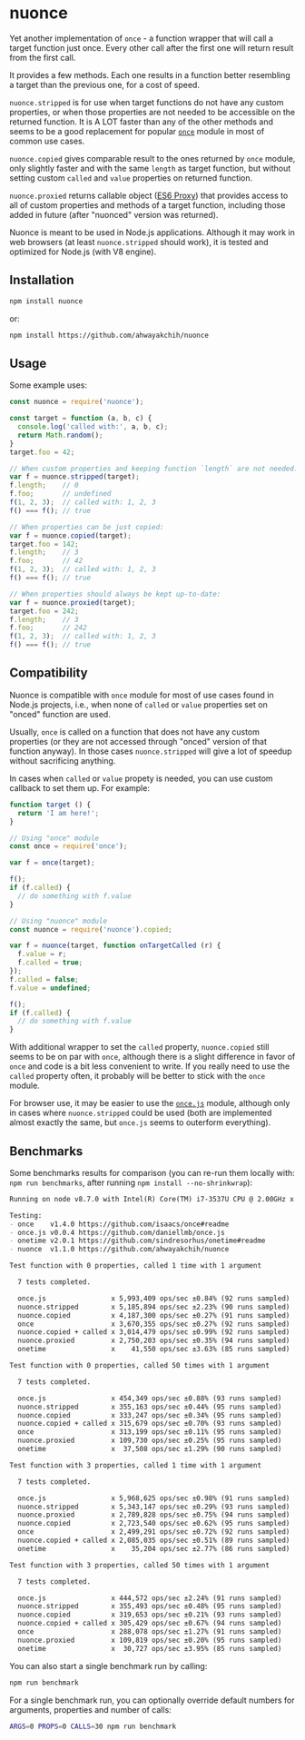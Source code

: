 nuonce
======

Yet another implementation of `once` - a function wrapper that will call a target function just once. Every other call after the first one will return result from the first call.

It provides a few methods. Each one results in a function better resembling a target than the previous one, for a cost of speed.

`nuonce.stripped` is for use when target functions do not have any custom properties, or when those properties are not needed to be accessible on the returned function. It is A LOT faster than any of the other methods and seems to be a good replacement for popular [`once`](https://github.com/isaacs/once) module in most of common use cases.

`nuonce.copied` gives comparable result to the ones returned by `once` module, only slightly faster and with the same `length` as target function, but without setting custom `called` and `value` properties on returned function.

`nuonce.proxied` returns callable object ([ES6 Proxy](https://developer.mozilla.org/en/docs/Web/JavaScript/Reference/Global_Objects/Proxy)) that provides access to all of custom properties and methods of a target function, including those added in future (after "nuonced" version was returned).

Nuonce is meant to be used in Node.js applications. Although it may work in web browsers (at least `nuonce.stripped` should work), it is tested and optimized for Node.js (with V8 engine).


## Installation

```sh
npm install nuonce
```

or:

```sh
npm install https://github.com/ahwayakchih/nuonce
```


## Usage

Some example uses:

```js
const nuonce = require('nuonce');

const target = function (a, b, c) {
  console.log('called with:', a, b, c);
  return Math.random();
}
target.foo = 42;

// When custom properties and keeping function `length` are not needed:
var f = nuonce.stripped(target);
f.length;    // 0
f.foo;       // undefined
f(1, 2, 3);  // called with: 1, 2, 3
f() === f(); // true

// When properties can be just copied:
var f = nuonce.copied(target);
target.foo = 142;
f.length;    // 3
f.foo;       // 42
f(1, 2, 3);  // called with: 1, 2, 3
f() === f(); // true

// When properties should always be kept up-to-date:
var f = nuonce.proxied(target);
target.foo = 242;
f.length;    // 3
f.foo;       // 242
f(1, 2, 3);  // called with: 1, 2, 3
f() === f(); // true
```


## Compatibility

Nuonce is compatible with `once` module for most of use cases found in Node.js projects, i.e., when none of `called` or `value` properties set on "onced" function are used.

Usually, `once` is called on a function that does not have any custom properties (or they are not accessed through "onced" version of that function anyway). In those cases `nuonce.stripped` will give a lot of speedup without sacrificing anything.

In cases when `called` or `value` propety is needed, you can use custom callback to set them up. For example:

```js
function target () {
  return 'I am here!';
}

// Using "once" module
const once = require('once');

var f = once(target);

f();
if (f.called) {
  // do something with f.value
}

// Using "nuonce" module
const nuonce = require('nuonce').copied;

var f = nuonce(target, function onTargetCalled (r) {
  f.value = r;
  f.called = true;
});
f.called = false;
f.value = undefined;

f();
if (f.called) {
  // do something with f.value
}
```

With additional wrapper to set the `called` property, `nuonce.copied` still seems to be on par with `once`, although there is a slight difference in favor of `once` and code is a bit less convenient to write. If you really need to use the `called` property often, it probably will be better to stick with the `once` module.

For browser use, it may be easier to use the [`once.js`](https://github.com/daniellmb/once.js) module, although only in cases where `nuonce.stripped` could be used (both are implemented almost exactly the same, but `once.js` seems to outerform everything).


## Benchmarks

Some benchmarks results for comparison (you can re-run them locally with: `npm run benchmarks`, after running `npm install --no-shrinkwrap`):

```markdown
Running on node v8.7.0 with Intel(R) Core(TM) i7-3537U CPU @ 2.00GHz x 4

Testing:
- once    v1.4.0 https://github.com/isaacs/once#readme           
- once.js v0.0.4 https://github.com/daniellmb/once.js            
- onetime v2.0.1 https://github.com/sindresorhus/onetime#readme  
- nuonce  v1.1.0 https://github.com/ahwayakchih/nuonce           

Test function with 0 properties, called 1 time with 1 argument

  7 tests completed.

  once.js                x 5,993,409 ops/sec ±0.84% (92 runs sampled)
  nuonce.stripped        x 5,185,894 ops/sec ±2.23% (90 runs sampled)
  nuonce.copied          x 4,187,300 ops/sec ±0.27% (91 runs sampled)
  once                   x 3,670,355 ops/sec ±0.27% (92 runs sampled)
  nuonce.copied + called x 3,014,479 ops/sec ±0.99% (92 runs sampled)
  nuonce.proxied         x 2,750,203 ops/sec ±0.35% (94 runs sampled)
  onetime                x    41,550 ops/sec ±3.63% (85 runs sampled)

Test function with 0 properties, called 50 times with 1 argument

  7 tests completed.

  once.js                x 454,349 ops/sec ±0.88% (93 runs sampled)
  nuonce.stripped        x 355,163 ops/sec ±0.44% (95 runs sampled)
  nuonce.copied          x 333,247 ops/sec ±0.34% (95 runs sampled)
  nuonce.copied + called x 315,679 ops/sec ±0.70% (93 runs sampled)
  once                   x 313,199 ops/sec ±0.11% (95 runs sampled)
  nuonce.proxied         x 109,730 ops/sec ±0.25% (95 runs sampled)
  onetime                x  37,508 ops/sec ±1.29% (90 runs sampled)

Test function with 3 properties, called 1 time with 1 argument

  7 tests completed.

  once.js                x 5,968,625 ops/sec ±0.98% (91 runs sampled)
  nuonce.stripped        x 5,343,147 ops/sec ±0.29% (93 runs sampled)
  nuonce.proxied         x 2,789,828 ops/sec ±0.75% (94 runs sampled)
  nuonce.copied          x 2,723,540 ops/sec ±0.62% (95 runs sampled)
  once                   x 2,499,291 ops/sec ±0.72% (92 runs sampled)
  nuonce.copied + called x 2,085,035 ops/sec ±0.51% (89 runs sampled)
  onetime                x    35,204 ops/sec ±2.77% (86 runs sampled)

Test function with 3 properties, called 50 times with 1 argument

  7 tests completed.

  once.js                x 444,572 ops/sec ±2.24% (91 runs sampled)
  nuonce.stripped        x 355,493 ops/sec ±0.48% (95 runs sampled)
  nuonce.copied          x 319,653 ops/sec ±0.21% (93 runs sampled)
  nuonce.copied + called x 305,429 ops/sec ±0.67% (94 runs sampled)
  once                   x 288,078 ops/sec ±1.27% (91 runs sampled)
  nuonce.proxied         x 109,819 ops/sec ±0.20% (95 runs sampled)
  onetime                x  30,727 ops/sec ±3.95% (85 runs sampled)
```

You can also start a single benchmark run by calling:

```sh
npm run benchmark
```

For a single benchmark run, you can optionally override default numbers for arguments, properties and number of calls:

```sh
ARGS=0 PROPS=0 CALLS=30 npm run benchmark
```
